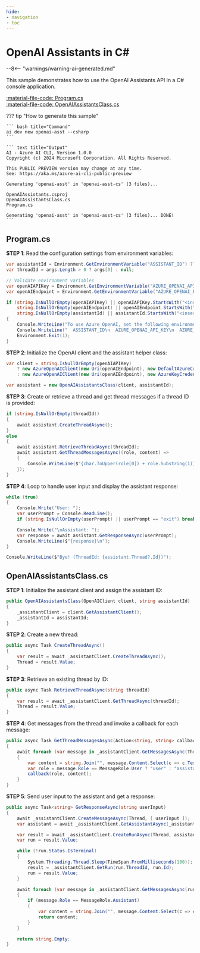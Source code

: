 ```yaml
---
hide:
- navigation
- toc
---
```

# OpenAI Assistants in C\#

--8<-- "warnings/warning-ai-generated.md"

This sample demonstrates how to use the OpenAI Assistants API in a C# console application.

[:material-file-code: Program.cs](https://raw.githubusercontent.com/robch/book-of-ai/main/docs/samples/openai-asst-cs/Program.cs)  
[:material-file-code: OpenAIAssistantsClass.cs](https://raw.githubusercontent.com/robch/book-of-ai/main/docs/samples/openai-asst-cs/OpenAIAssistantsClass.cs)  

??? tip "How to generate this sample"

    ``` bash title="Command"
    ai dev new openai-asst --csharp
    ```

    ``` text title="Output"
    AI - Azure AI CLI, Version 1.0.0
    Copyright (c) 2024 Microsoft Corporation. All Rights Reserved.

    This PUBLIC PREVIEW version may change at any time.
    See: https://aka.ms/azure-ai-cli-public-preview

    Generating 'openai-asst' in 'openai-asst-cs' (3 files)...

    OpenAIAssistants.csproj
    OpenAIAssistantsClass.cs
    Program.cs

    Generating 'openai-asst' in 'openai-asst-cs' (3 files)... DONE!
    ```


## Program.cs

**STEP 1**: Read the configuration settings from environment variables:

``` csharp title="Program.cs"
var assistantId = Environment.GetEnvironmentVariable("ASSISTANT_ID") ?? "<insert your OpenAI assistant ID here>";
var threadId = args.Length > 0 ? args[0] : null;

// Validate environment variables
var openAIAPIKey = Environment.GetEnvironmentVariable("AZURE_OPENAI_API_KEY") ?? "<insert your Azure OpenAI API key here>";
var openAIEndpoint = Environment.GetEnvironmentVariable("AZURE_OPENAI_ENDPOINT") ?? "<insert your Azure OpenAI endpoint here>";

if (string.IsNullOrEmpty(openAIAPIKey) || openAIAPIKey.StartsWith("<insert") ||
    string.IsNullOrEmpty(openAIEndpoint) || openAIEndpoint.StartsWith("<insert") ||
    string.IsNullOrEmpty(assistantId) || assistantId.StartsWith("<insert"))
{
    Console.WriteLine("To use Azure OpenAI, set the following environment variables:");
    Console.WriteLine("  ASSISTANT_ID\n  AZURE_OPENAI_API_KEY\n  AZURE_OPENAI_ENDPOINT");
    Environment.Exit(1);
}
```

**STEP 2**: Initialize the OpenAI client and the assistant helper class:

``` csharp title="Program.cs"
var client = string.IsNullOrEmpty(openAIAPIKey)
    ? new AzureOpenAIClient(new Uri(openAIEndpoint), new DefaultAzureCredential())
    : new AzureOpenAIClient(new Uri(openAIEndpoint), new AzureKeyCredential(openAIAPIKey));

var assistant = new OpenAIAssistantsClass(client, assistantId);
```

**STEP 3**: Create or retrieve a thread and get thread messages if a thread ID is provided:

``` csharp title="Program.cs"
if (string.IsNullOrEmpty(threadId))
{
    await assistant.CreateThreadAsync();
}
else
{
    await assistant.RetrieveThreadAsync(threadId);
    await assistant.GetThreadMessagesAsync((role, content) => 
    {
        Console.WriteLine($"{char.ToUpper(role[0]) + role.Substring(1)}: {content}\n");
    });
}
```

**STEP 4**: Loop to handle user input and display the assistant response:

``` csharp title="Program.cs"
while (true)
{
    Console.Write("User: ");
    var userPrompt = Console.ReadLine();
    if (string.IsNullOrEmpty(userPrompt) || userPrompt == "exit") break;

    Console.Write("\nAssistant: ");
    var response = await assistant.GetResponseAsync(userPrompt);
    Console.WriteLine($"{response}\n");
}

Console.WriteLine($"Bye! (ThreadId: {assistant.Thread?.Id})");
```

## OpenAIAssistantsClass.cs

**STEP 1**: Initialize the assistant client and assign the assistant ID:

``` csharp title="OpenAIAssistantsClass.cs"
public OpenAIAssistantsClass(OpenAIClient client, string assistantId)
{
    _assistantClient = client.GetAssistantClient();
    _assistantId = assistantId;
}
```

**STEP 2**: Create a new thread:

``` csharp title="OpenAIAssistantsClass.cs"
public async Task CreateThreadAsync()
{
    var result = await _assistantClient.CreateThreadAsync();
    Thread = result.Value;
}
```

**STEP 3**: Retrieve an existing thread by ID:

``` csharp title="OpenAIAssistantsClass.cs"
public async Task RetrieveThreadAsync(string threadId)
{
    var result = await _assistantClient.GetThreadAsync(threadId);
    Thread = result.Value;
}
```

**STEP 4**: Get messages from the thread and invoke a callback for each message:

``` csharp title="OpenAIAssistantsClass.cs"
public async Task GetThreadMessagesAsync(Action<string, string> callback)
{
    await foreach (var message in _assistantClient.GetMessagesAsync(Thread, ListOrder.OldestFirst))
    {
        var content = string.Join("", message.Content.Select(c => c.Text));
        var role = message.Role == MessageRole.User ? "user" : "assistant";
        callback(role, content);
    }
}
```

**STEP 5**: Send user input to the assistant and get a response:

``` csharp title="OpenAIAssistantsClass.cs"
public async Task<string> GetResponseAsync(string userInput)
{
    await _assistantClient.CreateMessageAsync(Thread, [ userInput ]);
    var assistant = await _assistantClient.GetAssistantAsync(_assistantId);

    var result = await _assistantClient.CreateRunAsync(Thread, assistant);
    var run = result.Value;

    while (!run.Status.IsTerminal)
    {
        System.Threading.Thread.Sleep(TimeSpan.FromMilliseconds(100));
        result = _assistantClient.GetRun(run.ThreadId, run.Id);
        run = result.Value;
    }

    await foreach (var message in _assistantClient.GetMessagesAsync(run.ThreadId, ListOrder.NewestFirst))
    {
        if (message.Role == MessageRole.Assistant)
        {
            var content = string.Join("", message.Content.Select(c => c.Text));
            return content;
        }
    }

    return string.Empty;
}
```
